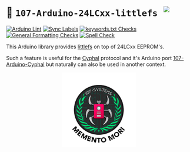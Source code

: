 <a href="https://107-systems.org/"><img align="right" src="https://raw.githubusercontent.com/107-systems/.github/main/logo/107-systems.png" width="15%"></a>
:floppy_disk: `107-Arduino-24LCxx-littlefs`
===========================================
[![Arduino Lint](https://github.com/107-systems/107-Arduino-24LCxx-littlefs/workflows/Arduino%20Lint/badge.svg)](https://github.com/107-systems/107-Arduino-24LCxx-littlefs/actions?workflow=Arduino+Lint)
[![Sync Labels](https://github.com/107-systems/107-Arduino-24LCxx-littlefs/workflows/Sync%20Labels/badge.svg)](https://github.com/107-systems/107-Arduino-24LCxx-littlefs/actions?workflow=Sync+Labels)
[![keywords.txt Checks](https://github.com/107-systems/107-Arduino-24LCxx-littlefs/workflows/Extra%20Library%20Checks/badge.svg)](https://github.com/107-systems/107-Arduino-24LCxx-littlefs/actions?workflow=Extra+Library+Checks)
[![General Formatting Checks](https://github.com/107-systems/107-Arduino-24LCxx-littlefs/workflows/General%20Formatting%20Checks/badge.svg)](https://github.com/107-systems/107-Arduino-24LCxx-littlefs/actions?workflow=General+Formatting+Checks)
[![Spell Check](https://github.com/107-systems/107-Arduino-24LCxx-littlefs/workflows/Spell%20Check/badge.svg)](https://github.com/107-systems/107-Arduino-24LCxx-littlefs/actions?workflow=Spell+Check)

This Arduino library provides [littlefs](https://github.com/littlefs-project/littlefs) on top of 24LCxx EEPROM's.

Such a feature is useful for the [Cyphal](https://opencyphal.org/) protocol and it's Arduino port [107-Arduino-Cyphal](https://github.com/107-systems/107-Arduino-Cyphal) but naturally can also be used in another context.

<p align="center">
  <a href="https://github.com/107-systems/l3xz"><img src="https://raw.githubusercontent.com/107-systems/.github/main/logo/l3xz-logo-memento-mori-github.png" width="40%"></a>
</p>

